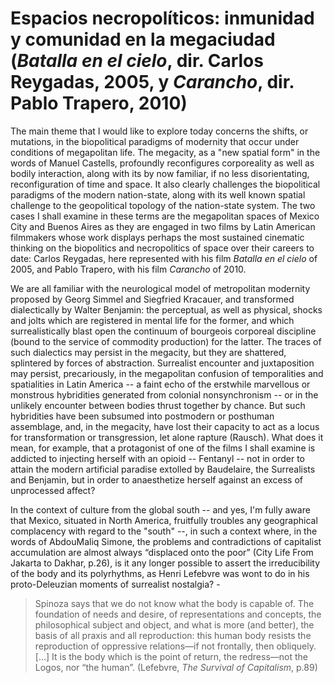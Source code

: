 ﻿# Espacios necropolíticos: inmunidad y comunidad en la megaciudad (*Batalla en el cielo*, dir. Carlos Reygadas, 2005, y *Carancho*, dir. Pablo Trapero, 2010)

The main theme that I would like to explore today concerns the shifts, or mutations, in the biopolitical paradigms of modernity that occur under conditions of megapolitan life. The megacity, as a "new spatial form" in the words of Manuel Castells, profoundly reconfigures corporeality as well as bodily interaction, along with its by now familiar, if no less disorientating, reconfiguration of time and space. It also clearly challenges the biopolitical paradigms of the modern nation-state, along with its well known spatial challenge to the geopolitical topology of the nation-state system. The two cases I shall examine in these terms are the megapolitan spaces of Mexico City and Buenos Aires as they are engaged in two films by Latin American filmmakers whose work displays perhaps the most sustained cinematic thinking on the biopolitics and necropolitics of space over their careers to date: Carlos Reygadas, here represented with his film *Batalla en el cielo* of 2005, and Pablo Trapero, with his film *Carancho* of 2010.

We are all familiar with the neurological model of metropolitan modernity proposed by Georg Simmel and Siegfried Kracauer, and transformed dialectically by Walter Benjamin: the perceptual, as well as physical, shocks and jolts which are registered in mental life for the former, and which surrealistically blast open the continuum of bourgeois corporeal discipline (bound to the service of commodity production) for the latter. The traces of such dialectics may persist in the megacity, but they are shattered, splintered by forces of abstraction. Surrealist encounter and juxtaposition may persist, precariously, in the megapolitan confusion of temporalities and spatialities in Latin America -- a faint echo of the erstwhile marvellous or monstrous hybridities generated from colonial nonsynchronism -- or in the unlikely encounter between bodies thrust together by chance. But such hybridities have been subsumed into postmodern or posthuman assemblage, and, in the megacity, have lost their capacity to act as a locus for transformation or transgression, let alone rapture (Rausch). What does it mean, for example, that a protagonist of one of the films I shall examine is addicted to injecting herself with an opioid -- Fentanyl -- not in order to attain the modern artificial paradise extolled by Baudelaire, the Surrealists and Benjamin, but in order to anaesthetize herself against an excess of unprocessed affect?

 In the context of culture from the global south -- and yes, I'm fully aware that Mexico, situated in North America, fruitfully troubles any geographical complacency with regard to the "south" --, in such a context where, in the words of AbdouMaliq Simone, the problems and contradictions of capitalist accumulation are almost always “displaced onto the poor” (City Life From Jakarta to Dakhar, p.26), is it any longer possible to assert the irreducibility of the body and its polyrhythms, as Henri Lefebvre was wont to do in his proto-Deleuzian moments of surrealist nostalgia? -
 
> Spinoza says that we do not know what the body is capable of. The foundation of needs and desire, of representations and concepts, the philosophical subject and object, and what is more (and better), the basis of all praxis and all reproduction: this human body resists the reproduction of oppressive relations—if not frontally, then obliquely. […] It is the body which is the point of return, the redress—not the Logos, nor “the human”. (Lefebvre, *The Survival of Capitalism*, p.89)
